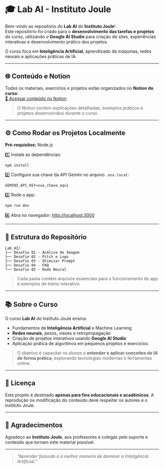 # 🎓 Lab AI - Instituto Joule

Bem-vindo ao repositório do **Lab AI** do **Instituto Joule**!  
Este repositório foi criado para o **desenvolvimento das tarefas e projetos** do curso, utilizando o **Google AI Studio** para criação de sites, experiências interativas e desenvolvimento prático dos projetos.

O curso foca em **Inteligência Artificial**, aprendizado de máquinas, redes neurais e aplicações práticas de IA.

---

## 🌐 Conteúdo e Notion

Todos os materiais, exercícios e projetos estão organizados no **Notion do curso**:  
[🔗 Acessar conteúdo no Notion](https://www.notion.so/HACKATHON-LAB-AI-2887dcda69c780ddbefcc3e3cd931305?source=copy_link)

> O Notion contém explicações detalhadas, exemplos práticos e projetos desenvolvidos durante o curso.

---

## ⚙️ Como Rodar os Projetos Localmente

**Pré-requisitos:** Node.js

1️⃣ Instale as dependências:  
```bash
npm install
````

2️⃣ Configure sua chave da API Gemini no arquivo `.env.local`:

```env
GEMINI_API_KEY=sua_chave_aqui
```

3️⃣ Rode o app:

```bash
npm run dev
```

4️⃣ Abra no navegador:
[http://localhost:3000](http://localhost:3000)

---

## 📂 Estrutura do Repositório

```
Lab_AI/
├── Desafio 01 - Análise de Imagem
├── Desafio 02 - Pitch e Logo        
├── Desafio 03 - Otimizar Prompt       
├── Desafio 04 - FAQ        
└── Desafio 05 - Rede Neural
```

> Cada pasta contém arquivos essenciais para o funcionamento do app e exemplos de treino interativo.

---

## 📚 Sobre o Curso

O curso **Lab AI** do Instituto Joule ensina:

* Fundamentos de **Inteligência Artificial** e Machine Learning
* **Redes neurais**, pesos, vieses e retropropagação
* Criação de projetos interativos usando **Google AI Studio**
* Aplicação prática de algoritmos em pequenos projetos e exercícios

> O objetivo é capacitar os alunos a **entender e aplicar conceitos de IA de forma prática**, explorando tecnologias modernas e ferramentas online.

---

## 📜 Licença

Este projeto é destinado **apenas para fins educacionais e acadêmicos**.
A reprodução ou modificação do conteúdo deve respeitar os autores e o Instituto Joule.

---

## 🙏 Agradecimentos

Agradeço ao **Instituto Joule**, aos professores e colegas pelo suporte e conteúdo que tornam este material possível.

---

> *“Aprender fazendo é a melhor maneira de dominar a Inteligência Artificial.”*



